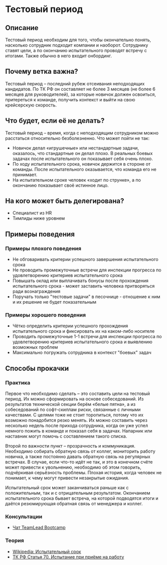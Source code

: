 # Тестовый период
## Описание
Тестовый период необходим для того, чтобы окончательно понять, насколько сотрудник подходит компании и наоборот. Сотруднику ставят цели, а по окончанию испытательного проводят встречу с итогами. Также обычно в него входит онбординг.

## Почему ветка важна?
Тестовый период – последний рубеж отсеивания неподходящих кандидатов. По ТК РФ он составляет не более 3 месяцев (не более 6 месяцев для руководителей), за которые новичок должен освоиться, притереться к команде, получить контекст и выйти на свою крейсерскую скорость.

## Что будет, если её не делать?
Тестовый период – время, когда с неподходящим сотрудником можно расстаться относительно безболезненно. Что может пойти не так:
- Новичок делал «игрушечные» или нестандартные задачи, оказалось, что стандартные он делал плохо. В реальных боевых задачах после испытательного он показывает себя очень плохо.
- По ходу испытательного срока, новичок держится в стороне от команды. После испытательного оказывается, что команда его не принимает.
- На испытательном сроке человек «ходит по струнке», а по окончанию показывает своё истинное лицо.

## На кого может быть делегирована?
- Специалист из HR
- Тимлиды ниже уровнем

## Примеры поведения
### Примеры плохого поведения
- Не обговаривать критерии успешного завершения испытательного срока
- Не проводить промежуточные встречи для инспекции прогресса по удовлетворению критериев испытательного срока
- Повышать оклад или выплачивать бонусы после прохождения испытательного срока - может заставить человека притворяться ради вознаграждения
- Поручать только "тестовые задачи" в песочнице - отношение к ним и их решение не будет показательным

### Примеры хорошего поведения
- Чётко определить критерии успешного прохождения испытательного срока и фиксировать их на каком-либо носителе
- Проводить промежуточные 1-1 встречи для инспекции прогресса по удовлетворению критериев испытательного срока и выявлению возможных проблем
- Максимально погружать сотрудника в контекст "боевых" задач

## Способы прокачки
### Практика
Первое что необходимо сделать – это составить цели на тестовый период. Их можно сформировать на основе собеседований. Из результатов технической секции берём «белые пятна», а из собеседований по софт-скиллам риски, связанные с личными качествами. С целями тоже не стоит торопиться, потому что их возможно понадобится резко менять. Их можно составить через несколько недель после прихода сотрудника, когда он уже успел немного пожить в команде и показал себя в задачах. Напарник или наставник могут помочь с составлением такого списка.

Второй по важности пункт – прозрачность и коммуникация. Необходимо собирать обратную связь от коллег, мониторить работу новичка, а также постоянно давать обратную связь на регулярных встречах. В случае, если что-то идёт не так, и это в конечном счёте может привести к увольнению, необходимо об этом говорить, подчёркивая серьёзность проблемы. Плохая история, когда человек не понимает, к чему могут привести незакрытые ожидания.

Испытательный срок может заканчиваться раньше как с положительным, так и с отрицательным результатом. Окончанием испытательного срока бывает встреча, на которой подводятся итоги и даётся резюмирующая обратная связь от менеджера и коллег.

### Консультации
- [Чат TeamLead Bootcamp](https://t.me/tlbootcamp)

### Теория
- [Wikipedia: Испытательный срок](https://ru.wikipedia.org/wiki/Испытательный_срок_(трудовое_право))
- [ТК РФ Статья 70. Испытание при приёме на работу](http://www.consultant.ru/document/cons_doc_LAW_34683/cc065f088bd92d312b5fae714377b25f557ac44a/)
